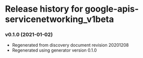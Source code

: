 # Release history for google-apis-servicenetworking_v1beta

### v0.1.0 (2021-01-02)

* Regenerated from discovery document revision 20201208
* Regenerated using generator version 0.1.0

